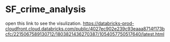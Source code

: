 # SF_crime_analysis

open this link to see the visulization.
https://databricks-prod-cloudfront.cloud.databricks.com/public/4027ec902e239c93eaaa8714f173bcfc/2215067589130712/1803821436270387/1054057750517640/latest.html
